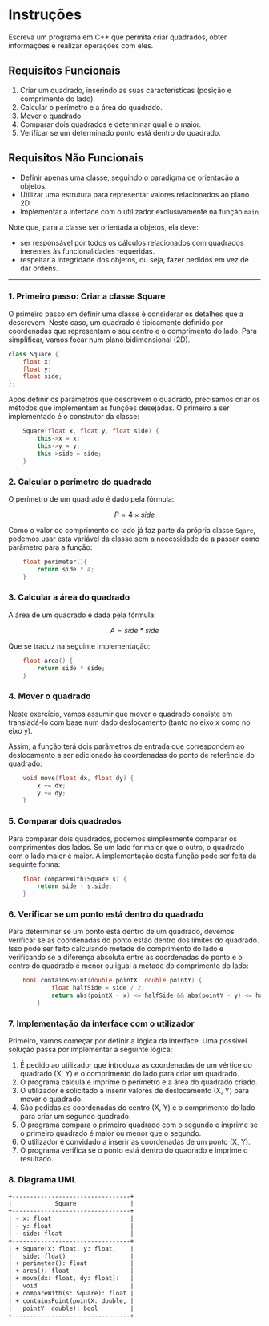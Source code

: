 # Instruções
Escreva um programa em C++ que permita criar quadrados, obter informações e realizar operações com eles.

## Requisitos Funcionais
1. Criar um quadrado, inserindo as suas características (posição e comprimento do lado).
2. Calcular o perímetro e a área do quadrado.
3. Mover o quadrado.
4. Comparar dois quadrados e determinar qual é o maior.
5. Verificar se um determinado ponto está dentro do quadrado.

## Requisitos Não Funcionais
- Definir apenas uma classe, seguindo o paradigma de orientação a objetos.
- Utilizar uma estrutura para representar valores relacionados ao plano 2D.
- Implementar a interface com o utilizador exclusivamente na função `main`.

Note que, para a classe ser orientada a objetos, ela deve:
- ser responsável por todos os cálculos relacionados com quadrados inerentes às funcionalidades requeridas.
- respeitar a integridade dos objetos, ou seja, fazer pedidos em vez de dar ordens.

---

### 1. Primeiro passo: Criar a classe Square

O primeiro passo em definir uma classe é considerar os detalhes que a descrevem. Neste caso, um quadrado é tipicamente definido por coordenadas que representam o seu centro e o comprimento do lado. Para simplificar, vamos focar num plano bidimensional (2D).

```cpp
class Square {
    float x;
    float y;
    float side;
};
```
Após definir os parâmetros que descrevem o quadrado, precisamos criar os métodos que implementam as funções desejadas. O primeiro a ser implementado é o construtor da classe:

```cpp
    Square(float x, float y, float side) {
        this->x = x;
        this->y = y;
        this->side = side;
    }
```

### 2. Calcular o perímetro do quadrado
O perímetro de um quadrado é dado pela fórmula:

$$ P=4×side $$

Como o valor do comprimento do lado já faz parte da própria classe ``Sqare``, podemos usar esta variável da classe sem a necessidade de a passar como parâmetro para a função:
```cpp
    float perimeter(){
        return side * 4;
    }
```

### 3. Calcular a área do quadrado
A área de um quadrado é dada pela fórmula:

$$ A=side*side $$ 

Que se traduz na seguinte implementação:
```cpp
	float area() {
		return side * side;
	}
```

### 4. Mover o quadrado
Neste exercício, vamos assumir que mover o quadrado consiste em transladá-lo com base num dado deslocamento (tanto no eixo x como no eixo y).

Assim, a função terá dois parâmetros de entrada que correspondem ao deslocamento a ser adicionado às coordenadas do ponto de referência do quadrado:
```cpp
	void move(float dx, float dy) {
		x += dx;
		y += dy;
	}
```
### 5. Comparar dois quadrados
Para comparar dois quadrados, podemos simplesmente comparar os comprimentos dos lados. Se um lado for maior que o outro, o quadrado com o lado maior é maior. A implementação desta função pode ser feita da seguinte forma:
```cpp
	float compareWith(Square s) {
		return side - s.side;
	}
```

### 6. Verificar se um ponto está dentro do quadrado
Para determinar se um ponto está dentro de um quadrado, devemos verificar se as coordenadas do ponto estão dentro dos limites do quadrado. Isso pode ser feito calculando metade do comprimento do lado e verificando se a diferença absoluta entre as coordenadas do ponto e o centro do quadrado é menor ou igual a metade do comprimento do lado:
```cpp
    bool containsPoint(double pointX, double pointY) {
            float halfSide = side / 2;
            return abs(pointX - x) <= halfSide && abs(pointY - y) <= halfSide;
        }
```

### 7. Implementação da interface com o utilizador

Primeiro, vamos começar por definir a lógica da interface. Uma possível solução passa por implementar a seguinte lógica:
1. É pedido ao utilizador que introduza as coordenadas de um vértice do quadrado (X, Y) e o comprimento do lado para criar um quadrado.
2. O programa calcula e imprime o perímetro e a área do quadrado criado.
3. O utilizador é solicitado a inserir valores de deslocamento (X, Y) para mover o quadrado.
4. São pedidas as coordenadas do centro (X, Y) e o comprimento do lado para criar um segundo quadrado.
5. O programa compara o primeiro quadrado com o segundo e imprime se o primeiro quadrado é maior ou menor que o segundo.
6. O utilizador é convidado a inserir as coordenadas de um ponto (X, Y).
7. O programa verifica se o ponto está dentro do quadrado e imprime o resultado.

### 8. Diagrama UML
```txt
+---------------------------------+
|            Square               |
+---------------------------------+
| - x: float                      |
| - y: float                      |
| - side: float                   |
+---------------------------------+
| + Square(x: float, y: float,    |
|   side: float)                  |
| + perimeter(): float            |
| + area(): float                 |
| + move(dx: float, dy: float):   |
|   void                          |
| + compareWith(s: Square): float |
| + containsPoint(pointX: double, |
|   pointY: double): bool         |
+---------------------------------+
```

